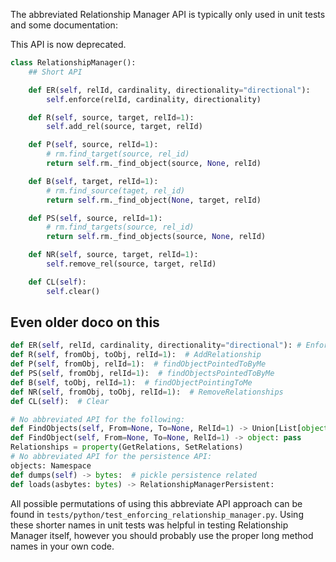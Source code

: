 The abbreviated Relationship Manager API is typically only used in unit tests and some documentation:

This API is now deprecated.

```python
class RelationshipManager():
    ## Short API

    def ER(self, relId, cardinality, directionality="directional"):
        self.enforce(relId, cardinality, directionality)

    def R(self, source, target, relId=1):
        self.add_rel(source, target, relId)

    def P(self, source, relId=1):
        # rm.find_target(source, rel_id)
        return self.rm._find_object(source, None, relId)

    def B(self, target, relId=1):
        # rm.find_source(taget, rel_id)
        return self.rm._find_object(None, target, relId)

    def PS(self, source, relId=1):
        # rm.find_targets(source, rel_id)
        return self.rm._find_objects(source, None, relId)

    def NR(self, source, target, relId=1):
        self.remove_rel(source, target, relId)

    def CL(self):
        self.clear()
```

## Even older doco on this

```python
def ER(self, relId, cardinality, directionality="directional"): # EnforceRelationship
def R(self, fromObj, toObj, relId=1):  # AddRelationship
def P(self, fromObj, relId=1):  # findObjectPointedToByMe
def PS(self, fromObj, relId=1):  # findObjectsPointedToByMe
def B(self, toObj, relId=1):  # findObjectPointingToMe
def NR(self, fromObj, toObj, relId=1):  # RemoveRelationships
def CL(self):  # Clear

# No abbreviated API for the following:
def FindObjects(self, From=None, To=None, RelId=1) -> Union[List[object], bool]: pass
def FindObject(self, From=None, To=None, RelId=1) -> object: pass
Relationships = property(GetRelations, SetRelations)
# No abbreviated API for the persistence API:
objects: Namespace
def dumps(self) -> bytes:  # pickle persistence related
def loads(asbytes: bytes) -> RelationshipManagerPersistent:
```

All possible permutations of using this abbreviate API approach can be found in 
`tests/python/test_enforcing_relationship_manager.py`. Using these shorter names in unit tests was helpful in testing Relationship Manager itself, however you should probably use the proper long method names in your own code.
